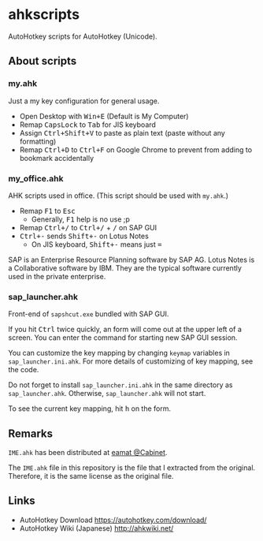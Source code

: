 ahkscripts
==========
AutoHotkey scripts for AutoHotkey (Unicode).


About scripts
-------------

### my.ahk
Just a my key configuration for general usage.

- Open Desktop with <kbd>Win+E</kbd> (Default is My Computer)
- Remap <kbd>CapsLock</kbd> to <kbd>Tab</kbd> for JIS keyboard
- Assign <kbd>Ctrl+Shift+V</kbd> to paste as plain text (paste without any formatting)
- Remap <kbd>Ctrl+D</kbd> to <kbd>Ctrl+F</kbd> on Google Chrome to prevent from adding to bookmark accidentally


### my_office.ahk
AHK scripts used in office. (This script should be used with `my.ahk`.)

- Remap <kbd>F1</kbd> to <kbd>Esc</kbd>
  - Generally, <kbd>F1</kbd> help is no use ;p
- Remap <kbd>Ctrl+/</kbd> to <kbd>Ctrl+/</kbd> + <kbd>/</kbd> on SAP GUI
- <kbd>Ctrl+-</kbd> sends <kbd>Shift+-</kbd> on Lotus Notes
  - On JIS keyboard, <kbd>Shift+-</kbd> means just <kbd>=</kbd>

SAP is an Enterprise Resource Planning software by SAP AG.
Lotus Notes is a Collaborative software by IBM.
They are the typical software currently used in the private enterprise.


### sap_launcher.ahk
Front-end of `sapshcut.exe` bundled with SAP GUI.

If you hit <kbd>Ctrl</kbd> twice quickly, an form will come out at the upper left of a screen.
You can enter the command for starting new SAP GUI session.

You can customize the key mapping by changing `keymap` variables in `sap_launcher.ini.ahk`.
For more details of customizing of key mapping, see the code.

Do not forget to install `sap_launcher.ini.ahk` in the same directory as `sap_launcher.ahk`.
Otherwise, `sap_launcher.ahk` will not start.

To see the current key mapping, hit <kbd>h</kbd> on the form.


Remarks
-------

`IME.ahk` has been distributed at [eamat @Cabinet](http://www6.atwiki.jp/eamat/).

The `IME.ahk` file in this repository is the file that I extracted from the original.
Therefore, it is the same license as the original file.


Links
-----
- AutoHotkey Download https://autohotkey.com/download/
- AutoHotkey Wiki (Japanese) http://ahkwiki.net/

